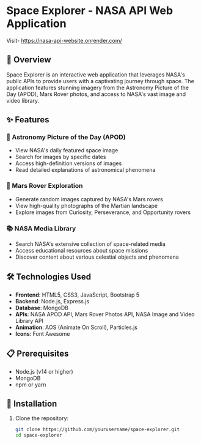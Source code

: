 # Space Explorer - NASA API Web Application

Visit- https://nasa-api-website.onrender.com/

## 🚀 Overview

Space Explorer is an interactive web application that leverages NASA's public APIs to provide users with a captivating journey through space. The application features stunning imagery from the Astronomy Picture of the Day (APOD), Mars Rover photos, and access to NASA's vast image and video library.

## ✨ Features

### 🌌 Astronomy Picture of the Day (APOD)
- View NASA's daily featured space image
- Search for images by specific dates
- Access high-definition versions of images
- Read detailed explanations of astronomical phenomena

### 🔴 Mars Rover Exploration
- Generate random images captured by NASA's Mars rovers
- View high-quality photographs of the Martian landscape
- Explore images from Curiosity, Perseverance, and Opportunity rovers

### 📚 NASA Media Library
- Search NASA's extensive collection of space-related media
- Access educational resources about space missions
- Discover content about various celestial objects and phenomena

## 🛠️ Technologies Used

- **Frontend**: HTML5, CSS3, JavaScript, Bootstrap 5
- **Backend**: Node.js, Express.js
- **Database**: MongoDB
- **APIs**: NASA APOD API, Mars Rover Photos API, NASA Image and Video Library API
- **Animation**: AOS (Animate On Scroll), Particles.js
- **Icons**: Font Awesome

## 📋 Prerequisites

- Node.js (v14 or higher)
- MongoDB
- npm or yarn

## 🔧 Installation

1. Clone the repository:
   ```bash
   git clone https://github.com/yourusername/space-explorer.git
   cd space-explorer
